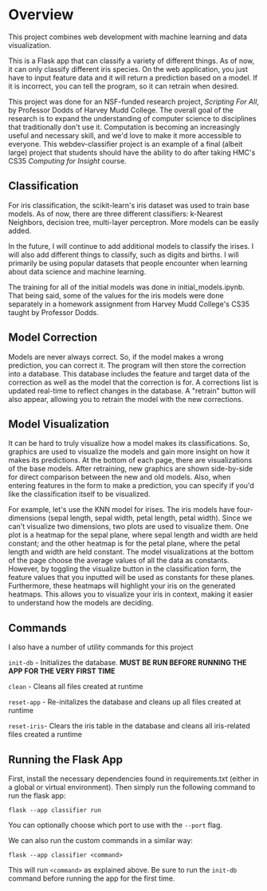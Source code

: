 # Overview
This project combines web development with machine learning and data visualization.

This is a Flask app that can classify a variety of different things. As of now, it can only classify different iris species. On the web application, you just have to input feature data and it will return a prediction based on a model. If it is incorrect, you can tell the program, so it can retrain when desired.

This project was done for an NSF-funded research project, *Scripting For All*, by Professor Dodds of Harvey Mudd College. The overall goal of the research is to expand the understanding of computer science to disciplines that traditionally don't use it. Computation is becoming an increasingly useful and necessary skill, and we'd love to make it more accessible to everyone. This webdev-classifier project is an example of a final (albeit large) project that students should have the ability to do after taking HMC's CS35 *Computing for Insight* course.

## Classification
For iris classification, the scikit-learn's iris dataset was used to train base models. As of now, there are three different classifiers: k-Nearest Neighbors, decision tree, multi-layer perceptron. More models can be easily added.

In the future, I will continue to add additional models to classify the irises. I will also add different things to classify, such as digits and births. I will primarily be using popular datasets that people encounter when learning about data science and machine learning.

The training for all of the initial models was done in initial_models.ipynb. That being said, some of the values for the iris models were done separately in a homework assignment from Harvey Mudd College's CS35 taught by Professor Dodds.

## Model Correction
Models are never always correct. So, if the model makes a wrong prediction, you can correct it. The program will then store
the correction into a database. This database includes the feature and target data of the correction as well as the model that the correction is for. A corrections list is updated real-time to reflect changes in the database. A "retrain" button will also appear, allowing you to retrain the model with the new corrections.

## Model Visualization
It can be hard to truly visualize how a model makes its classifications. So, graphics are used to visualize the models and gain more insight on how it makes its predictions. At the bottom of each page, there are visualizations of the base models. After retraining, new graphics are shown side-by-side for direct comparison between the new and old models. Also, when entering features in the form to make a prediction, you can specify if you'd like the classification itself to be visualized. 

For example, let's use the KNN model for irises. The iris models have four-dimensions (sepal length, sepal width, petal length, petal width). Since we can't visualize two dimensions, two plots are used to visualize them. One plot is a heatmap for the sepal plane, where sepal length and width are held constant; and the other heatmap is for the petal plane, where the petal length and width are held constant. The model visualizations at the bottom of the page choose the average values of all the data as constants. However, by toggling the visualize button in the classification form, the feature values that you inputted will be used as constants for these planes. Furthermore, these heatmaps will highlight your iris on the generated heatmaps. This allows you to visualize your iris in context, making it easier to understand how the models are deciding.

## Commands
I also have a number of utility commands for this project

`init-db` - Initializes the database. **MUST BE RUN BEFORE RUNNING THE APP FOR THE VERY FIRST TIME**

`clean` - Cleans all files created at runtime

`reset-app` - Re-initalizes the database and cleans up all files created at runtime

`reset-iris`- Clears the iris table in the database and cleans all iris-related files created a runtime

## Running the Flask App
First, install the necessary dependencies found in requirements.txt (either in a global or virtual environment). Then simply run the following command to run the flask app:

```shell
flask --app classifier run
```

You can optionally choose which port to use with the `--port` flag.

We can also run the custom commands in a similar way:
```shell
flask --app classifier <command>
```

This will run `<command>` as explained above. Be sure to run the `init-db` command before running the app for the first time.